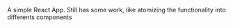 A simple React App.
Still has some work, like atomizing the functionality into differents components
